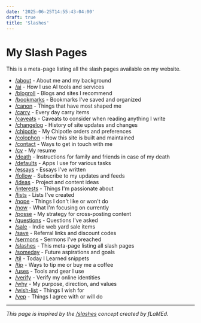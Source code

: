 ```yaml
---
date: '2025-06-25T14:55:43-04:00'
draft: true
title: 'Slashes'
---
```


# My Slash Pages

This is a meta-page listing all the slash pages available on my website.

- [/about](/about) - About me and my background
- [/ai](/ai) - How I use AI tools and services
- [/blogroll](/blogroll) - Blogs and sites I recommend
- [/bookmarks](/bookmarks) - Bookmarks I've saved and organized
- [/canon](/canon) - Things that have most shaped me
- [/carry](/carry) - Every day carry items
- [/caveats](/caveats) - Caveats to consider when reading anything I write
- [/changelog](/changelog) - History of site updates and changes
- [/chipotle](/chipotle) - My Chipotle orders and preferences
- [/colophon](/colophon) - How this site is built and maintained
- [/contact](/contact) - Ways to get in touch with me
- [/cv](/cv) - My resume
- [/death](/death) - Instructions for family and friends in case of my death
- [/defaults](/defaults) - Apps I use for various tasks
- [/essays](/essays) - Essays I've written
- [/follow](/follow) - Subscribe to my updates and feeds
- [/ideas](/ideas) - Project and content ideas
- [/interests](/interests) - Things I'm passionate about
- [/lists](/lists) - Lists I've created
- [/nope](/nope) - Things I don't like or won't do
- [/now](/now) - What I'm focusing on currently
- [/posse](/posse) - My strategy for cross-posting content
- [/questions](/questions) - Questions I've asked
- [/sale](/sale) - Indie web yard sale items
- [/save](/save) - Referral links and discount codes
- [/sermons](/sermons) - Sermons I've preached
- [/slashes](/slashes) - This meta-page listing all slash pages
- [/someday](/someday) - Future aspirations and goals
- [/til](/til) - Today I Learned snippets
- [/tip](/tip) - Ways to tip me or buy me a coffee
- [/uses](/uses) - Tools and gear I use
- [/verify](/verify) - Verify my online identities
- [/why](/why) - My purpose, direction, and values
- [/wish-list](/wish-list) - Things I wish for
- [/yep](/yep) - Things I agree with or will do

---

*This page is inspired by the [/slashes](https://flamedfury.com/slashes/) concept created by fLaMEd.*

